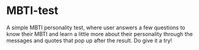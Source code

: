 # MBTI-test
A simple MBTI personality test, where user answers a few questions to know their MBTI and learn a little more about their personality through the messages and quotes that pop up after the result. Do give it a try!
